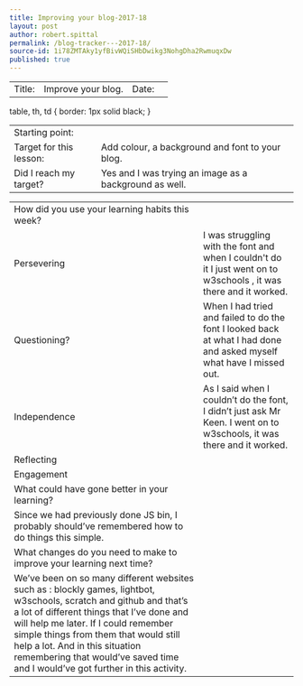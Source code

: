 ```yaml
---
title: Improving your blog-2017-18
layout: post
author: robert.spittal
permalink: /blog-tracker---2017-18/
source-id: 1i78ZMTAky1yfBivWQiSHbDwikg3NohgDha2RwmuqxDw
published: true
---
```

<table>
  <tr>
    <td>Title:</td>
    <td>Improve your blog.</td>
    <td>Date:</td>
    <td></td>
  </tr>
</table>


<table>
  table, th, td {
    border: 1px solid black;
}
  <tr>
    <td>Starting point:</td>
    <td></td>
  </tr>
  <tr>
    <td>Target for this lesson:</td>
    <td>Add colour, a background and font to your blog.</td>
  </tr>
  <tr>
    <td>Did I reach my target? </td>
    <td>Yes and I was trying an image as a background as well.</td>
  </tr>
</table>


<table>
  <tr>
    <td>How did you use your learning habits this week?</td>
    <td></td>
  </tr>
  <tr>
    <td>Persevering</td>
    <td>I was struggling with the font and when I couldn't do it I just went on to w3schools , it was there and it worked.</td>
  </tr>
  <tr>
    <td>Questioning?</td>
    <td>When I had tried and failed to do the font I looked back at what I had done and asked myself what have I missed out.</td>
  </tr>
  <tr>
    <td>Independence</td>
    <td>As I said when I couldn’t do the font, I didn’t just ask Mr Keen. I went on to w3schools, it was there and it worked.</td>
  </tr>
  <tr>
    <td>Reflecting</td>
    <td></td>
  </tr>
  <tr>
    <td>Engagement</td>
    <td></td>
  </tr>
  <tr>
    <td>What could have gone better in your learning?</td>
    <td></td>
  </tr>
  <tr>
    <td>Since we had previously done JS bin, I probably should’ve remembered how to do things this simple. </td>
    <td></td>
  </tr>
  <tr>
    <td>What changes do you need to make to improve your learning next time?</td>
    <td></td>
  </tr>
  <tr>
    <td>We’ve been on so many different websites such as : blockly games, lightbot, w3schools, scratch and github and that’s a lot of different things that I’ve done and will help me later. If I could remember simple things  from them that would still help a lot. And in this situation remembering that would’ve saved time and I would’ve got further in this activity.</td>
    <td></td>
  </tr>
</table>


